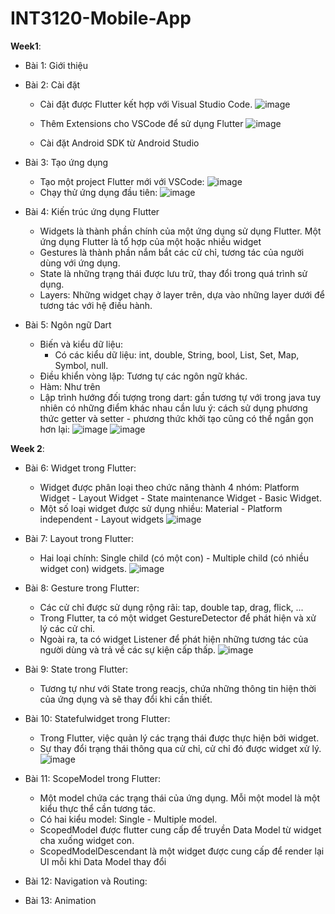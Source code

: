# INT3120-Mobile-App
**Week1**: 
- Bài 1: Giới thiệu
- Bài 2: Cài đặt
  - Cài đặt được Flutter kết hợp với Visual Studio Code.
  ![image](https://user-images.githubusercontent.com/62579790/154659509-6be5fd79-f628-4c64-9092-670966f52df6.png)
  
  - Thêm Extensions cho VSCode để sử dụng Flutter
  ![image](https://user-images.githubusercontent.com/62579790/154659262-6b842657-973d-4ff7-8b34-322a38c6036d.png)

  - Cài đặt Android SDK từ Android Studio
  
- Bài 3: Tạo ứng dụng
  - Tạo một project Flutter mới với VSCode:
  ![image](https://user-images.githubusercontent.com/62579790/154660755-899c8b54-fc96-4c13-824c-d859cc6346d5.png)
  - Chạy thử ứng dụng đầu tiên:
  ![image](https://user-images.githubusercontent.com/62579790/156629979-6592a0fb-553b-4a6e-907c-6f0bfab7d071.png)

- Bài 4: Kiến trúc ứng dụng Flutter
  - Widgets là thành phần chính của một ứng dụng sử dụng Flutter. Một ứng dụng Flutter là tổ hợp của một hoặc nhiều widget
  - Gestures là thành phần nắm bắt các cử chỉ, tương tác của người dùng với ứng dụng.
  - State là những trạng thái được lưu trữ, thay đổi trong quá trình sử dụng.
  - Layers: Những widget chạy ở layer trên, dựa vào những layer dưới để tương tác với hệ điều hành.

- Bài 5: Ngôn ngữ Dart
  - Biến và kiểu dữ liệu: 
    - Có các kiểu dữ liệu: int, double, String, bool, List, Set, Map, Symbol, null.
  - Điều khiển vòng lặp: Tương tự các ngôn ngữ khác.
  - Hàm: Như trên
  - Lập trình hướng đối tượng trong dart: gần tương tự với trong java tuy nhiên có những điểm khác nhau cần lưu ý: cách sử dụng phương thức getter và setter -  phương thức khởi tạo cũng có thể ngắn gọn hơn lại:
  ![image](https://user-images.githubusercontent.com/62579790/155514024-d0045622-903c-48e5-8fc0-4b0f293eb971.png)
  ![image](https://user-images.githubusercontent.com/62579790/155514061-51becd90-e392-443c-a7c3-1dbaf3865bae.png)

**Week 2**:
- Bài 6: Widget trong Flutter:
  - Widget được phân loại theo chức năng thành 4 nhóm: Platform Widget - Layout Widget - State maintenance Widget - Basic Widget.
  - Một số loại widget được sử dụng nhiều: Material - Platform independent - Layout widgets
  ![image](https://user-images.githubusercontent.com/62579790/156697040-177b7451-ef30-4a13-bbe6-3a056253dcf8.png)
  
- Bài 7: Layout trong Flutter:
  - Hai loại chính: Single child (có một con) - Multiple child (có nhiều widget con) widgets.
  ![image](https://user-images.githubusercontent.com/62579790/156699578-992bceef-7dda-40bb-bde0-8e56cf37ba1d.png)

- Bài 8: Gesture trong Flutter:
  - Các cử chỉ được sử dụng rộng rãi: tap, double tap, drag, flick, ...
  - Trong Flutter, ta có một widget GestureDetector để phát hiện và xử lý các cử chỉ.
  - Ngoài ra, ta có widget Listener để phát hiện những tương tác của người dùng và trả về các sự kiện cấp thấp.
  ![image](https://user-images.githubusercontent.com/62579790/156700841-94bcdf99-ff8c-4141-9df3-549ad2dde8d6.png)

- Bài 9: State trong Flutter:
  - Tương tự như với State trong reacjs, chứa những thông tin hiện thời của ứng dụng và sẽ thay đổi khi cần thiết.
- Bài 10: Statefulwidget trong Flutter:
  - Trong Flutter, việc quản lý các trạng thái được thực hiện bởi widget.
  - Sự thay đổi trạng thái thông qua cử chỉ, cử chỉ đó được widget xử lý.
  ![image](https://user-images.githubusercontent.com/62579790/156706351-76e412ef-a7b3-4e5e-8932-081fedb6ec5d.png)


- Bài 11: ScopeModel trong Flutter:
  - Một model chứa các trạng thái của ứng dụng. Mỗi một model là một kiểu thực thể cần tương tác.
  - Có hai kiểu model: Single - Multiple model.
  - ScopedModel được flutter cung cấp để truyền Data Model từ widget cha xuống widget con.
  - ScopedModelDescendant là một widget được cung cấp để render lại UI mỗi khi Data Model thay đổi

- Bài 12: Navigation và Routing:

- Bài 13: Animation




